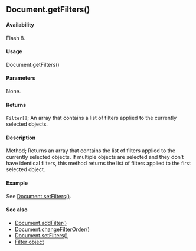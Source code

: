 ## Document.getFilters()

#### Availability

Flash 8.

#### Usage

Document.getFilters()

#### Parameters

None.

#### Returns

`Filter[]`; An array that contains a list of filters applied to the currently selected objects.

#### Description

Method; Returns an array that contains the list of filters applied to the currently selected objects. If multiple objects are selected and they don’t have identical filters, this method returns the list of filters applied to the first selected object.

#### Example

See [Document.setFilters()](../Document_object/Document530.md).

#### See also

- [Document.addFilter()](../Document_object/Document3.md)
- [Document.changeFilterOrder()](../Document_object/Document29.md)
- [Document.setFilters()](../Document_object/Document530.md)
- [Filter object](../Filter_object/Filter_summary.md)
